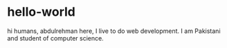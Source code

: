 # hello-world

hi humans,
abdulrehman here, I live to do web development. I am Pakistani and student of computer science.
